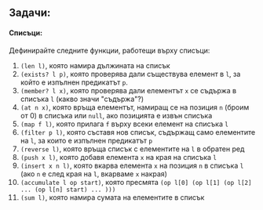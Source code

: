 ## Задачи:
#### Списъци:
Дефинирайте следните функции, работещи върху списъци:

1. `(len l)`, която намира дължината на списък
1. `(exists? l p)`, която проверява дали съществува елемент в `l`, за който
е изпълнен предикатът `p`.
1. `(member? l x)`, която проверява дали елементът `x` се съдържа в списъка `l`
(какво значи "съдържа"?)
1. `(at n x)`, която връща елементът, намиращ се на позиция `n` (броим от 0)
в списъка или `null`, ако позицията е извън списъка
1. `(map f l)`, която прилага `f` върху всеки елемент на списъка `l`
1. `(filter p l)`, която съставя нов списък, съдържащ само елементите на `l`,
за които е изпълнен предикатът `p`
1. `(reverse l)`, която връща списък с елементите на `l` в обратен ред
1. `(push x l)`, която добавя елемента `x` на края на списъка `l`
1. `(insert x n l)`, която вкарва елемента `x` на позиция `n` в списъка `l`
(ако `n` е след края на `l`, вкарваме `x` накрая)
1. `(accumulate l op start)`, която пресмята `(op l[0] (op l[1] (op l[2] ... (op l[n] start) ... )))`
1. `(sum l)`, която намира сумата на елементите в списък
